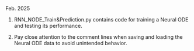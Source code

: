 Feb. 2025
1. RNN_NODE_Train&Prediction.py contains code for training a Neural ODE and testing its performance.

2. Pay close attention to the comment lines when saving and loading the Neural ODE data to avoid unintended behavior.
